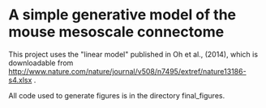 A simple generative model of the mouse mesoscale connectome
===
This project uses the "linear model" published in Oh et al., (2014), which is downloadable from http://www.nature.com/nature/journal/v508/n7495/extref/nature13186-s4.xlsx .

All code used to generate figures is in the directory final_figures.
